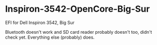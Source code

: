 # Inspiron-3542-OpenCore-Big-Sur
EFI for Dell Inspiron 3542, Big Sur

Bluetooth doesn't work and SD card reader probably doesn't too, didn't check yet. Everything else (probably) does.
